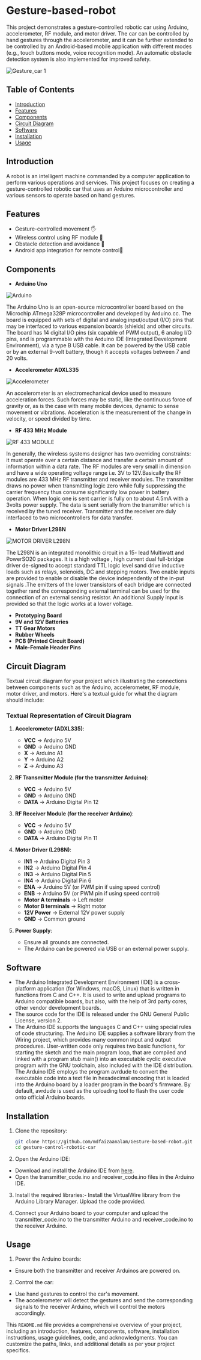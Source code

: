 # Gesture-based-robot

This project demonstrates a gesture-controlled robotic car using Arduino, accelerometer, RF module, and motor driver. The car can be controlled by hand gestures through the accelerometer, and it can be further extended to be controlled by an Android-based mobile application with different modes (e.g., touch buttons mode, voice recognition mode). An automatic obstacle detection system is also implemented for improved safety.

![Gesture_car 1](https://github.com/mdfaizaanalam/Gesture-based-robot/assets/83642826/244a7a2e-60a8-43b3-9d2f-ff8973373643)

## Table of Contents

- [Introduction](#introduction)
- [Features](#features)
- [Components](#components)
- [Circuit Diagram](#circuit-diagram)
- [Software](#software)
- [Installation](#installation)
- [Usage](#usage)

## Introduction

A robot is an intelligent machine commanded by a computer application to perform various operations and services. This project focuses on creating a gesture-controlled robotic car that uses an Arduino microcontroller and various sensors to operate based on hand gestures.

## Features

- Gesture-controlled movement 🖐️
- Wireless control using RF module 📶
- Obstacle detection and avoidance 🚧
- Android app integration for remote control📱

## Components

- **Arduino Uno**<br>

![Arduino](https://github.com/mdfaizaanalam/Gesture-based-robot/assets/83642826/92de9f17-8405-4562-9835-f21f99f41c43)

The Arduino Uno is an open-source microcontroller board based on the Microchip ATmega328P microcontroller and developed by Arduino.cc. The board is equipped with sets of digital and analog input/output (I/O) pins that may be interfaced to various expansion boards (shields) and other circuits. The board has 14 digital I/O pins (six capable of PWM output), 6 analog I/O pins, and is programmable with the Arduino IDE (Integrated Development Environment), via a type B USB cable. It can be powered by the USB cable or by an external 9-volt battery, though it accepts voltages between 7 and 20 volts.

- **Accelerometer ADXL335**<br>

![Accelerometer](https://github.com/mdfaizaanalam/Gesture-based-robot/assets/83642826/9421a55f-e1bf-49d0-a1f5-dedb180f425d)

An accelerometer is an electromechanical device used to measure acceleration forces. Such forces may be static, like the continuous force of gravity or, as is the case with many mobile devices, dynamic to sense movement or vibrations. Acceleration is the measurement of the change in velocity, or speed divided by time. 

- **RF 433 MHz Module**<br>

![RF 433 MODULE](https://github.com/mdfaizaanalam/Gesture-based-robot/assets/83642826/96fd2e02-2c3c-459d-88ab-9325c77303a8)

In generally, the wireless systems designer has two overriding constraints: it must operate over a certain distance and transfer a certain amount of information within a data rate. The RF modules are very small in dimension and have a wide operating voltage range i.e. 3V to 12V.Basically the RF modules are 433 MHz RF transmitter and receiver modules. The transmitter draws no power when transmitting logic zero while fully suppressing the carrier frequency thus consume significantly low power in battery operation. When logic one is sent carrier is fully on to about 4.5mA with a 3volts power supply. The data is sent serially from the transmitter which is received by the tuned receiver. Transmitter and the receiver are duly interfaced to two microcontrollers for data transfer. 

- **Motor Driver L298N**<br>

![MOTOR DRIVER L298N](https://github.com/mdfaizaanalam/Gesture-based-robot/assets/83642826/298da9bf-5b8f-4fbe-96d0-fa669b1a158d)

The L298N is an integrated monolithic circuit in a 15- lead Multiwatt and PowerSO20 packages. It is a high voltage , high current dual full-bridge driver de-signed to accept standard TTL logic level sand drive inductive loads such as relays, solenoids, DC and stepping motors. Two enable inputs are provided to enable or disable the device independently of the in-put signals .The emitters of the lower transistors of each bridge are connected together rand the corresponding external terminal can be used for the connection of an external sensing resistor. An additional Supply input is provided so that the logic works at a lower voltage. 

- **Prototyping Board**
- **9V and 12V Batteries**
- **TT Gear Motors**
- **Rubber Wheels**
- **PCB (Printed Circuit Board)**
- **Male-Female Header Pins**

## Circuit Diagram

Textual circuit diagram for your project which illustrating the connections between components such as the Arduino, accelerometer, RF module, motor driver, and motors. Here's a textual guide for what the diagram should include:

### Textual Representation of Circuit Diagram

1. **Accelerometer (ADXL335)**:
   - **VCC** → Arduino 5V
   - **GND** → Arduino GND
   - **X** → Arduino A1
   - **Y** → Arduino A2
   - **Z** → Arduino A3

2. **RF Transmitter Module (for the transmitter Arduino)**:
   - **VCC** → Arduino 5V
   - **GND** → Arduino GND
   - **DATA** → Arduino Digital Pin 12

3. **RF Receiver Module (for the receiver Arduino)**:
   - **VCC** → Arduino 5V
   - **GND** → Arduino GND
   - **DATA** → Arduino Digital Pin 11

4. **Motor Driver (L298N)**:
   - **IN1** → Arduino Digital Pin 3
   - **IN2** → Arduino Digital Pin 4
   - **IN3** → Arduino Digital Pin 5
   - **IN4** → Arduino Digital Pin 6
   - **ENA** → Arduino 5V (or PWM pin if using speed control)
   - **ENB** → Arduino 5V (or PWM pin if using speed control)
   - **Motor A terminals** → Left motor
   - **Motor B terminals** → Right motor
   - **12V Power** → External 12V power supply
   - **GND** → Common ground

5. **Power Supply**:
   - Ensure all grounds are connected.
   - The Arduino can be powered via USB or an external power supply.

## Software

- The Arduino Integrated Development Environment (IDE) is a cross-platform application (for Windows, macOS, Linux) that is written in functions from C and C++. It is used to write and upload programs to Arduino compatible boards, but also, with the help of 3rd party cores, other vendor development boards.  
- The source code for the IDE is released under the GNU General Public License, version 2. 
- The Arduino IDE supports the languages C and C++ using special rules of code structuring. The Arduino IDE supplies a software library from the Wiring project, which provides many common input and output procedures. User-written code only requires two basic functions, for starting the sketch and the main program loop, that are compiled and linked with a program stub main() into an executable cyclic executive program with the GNU toolchain, also included with the IDE distribution. The Arduino IDE employs the program avrdude to convert the executable code into a text file in hexadecimal encoding that is loaded into the Arduino board by a loader program in the board's firmware. By default, avrdude is used as the uploading tool to flash the user code onto official Arduino boards. 


## Installation

1. Clone the repository:
   ```sh
   git clone https://github.com/mdfaizaanalam/Gesture-based-robot.git
   cd gesture-control-robotic-car

2. Open the Arduino IDE:
- Download and install the Arduino IDE from [here](https://www.arduino.cc/en/software).
- Open the transmitter_code.ino and receiver_code.ino files in the Arduino IDE.

3. Install the required libraries:- 
Install the VirtualWire library from the Arduino Library Manager.
Upload the code provided.

4. Connect your Arduino board to your computer and upload the transmitter_code.ino to the transmitter Arduino and receiver_code.ino to the receiver Arduino.


## Usage
1. Power the Arduino boards:
- Ensure both the transmitter and receiver Arduinos are powered on.
2. Control the car:
- Use hand gestures to control the car's movement. 
- The accelerometer will detect the gestures and send the corresponding signals to the receiver Arduino, which will control the motors accordingly.



This `README.md` file provides a comprehensive overview of your project, including an introduction, features, components, software, installation instructions, usage guidelines, code, and acknowledgments. You can customize the paths, links, and additional details as per your project specifics.
